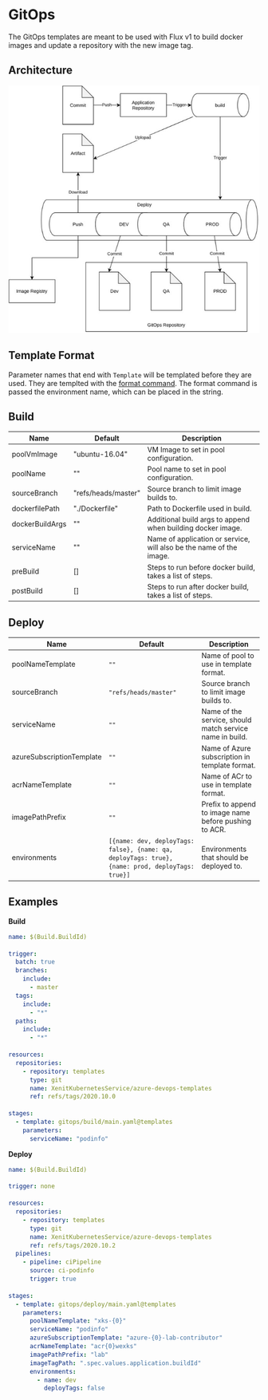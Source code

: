 # GitOps
The GitOps templates are meant to be used with Flux v1 to build docker images and update a repository with the new image tag.

## Architecture
![gitops-architecture](../assets/gitops-architecture.jpg)

## Template Format
Parameter names that end with  `Template` will be templated before they are used.  They are templted with the [format command](https://docs.microsoft.com/en-us/azure/devops/pipelines/process/templates?view=azure-devops#format).
The format command is passed the environment name, which can be placed in the string.

## Build
| Name | Default | Description |
| --- | --- | --- |
| poolVmImage | "ubuntu-16.04" | VM Image to set in pool configuration. |
| poolName | "" | Pool name to set in pool configuration. |
| sourceBranch | "refs/heads/master" | Source branch to limit image builds to. |
| dockerfilePath | "./Dockerfile" | Path to Dockerfile used in build. |
| dockerBuildArgs | "" | Additional build args to append when building docker image. |
| serviceName | "" | Name of application or service, will also be the name of the image. |
| preBuild | [] | Steps to run  before docker build, takes a list of steps. |
| postBuild | [] | Steps to run  after docker build, takes a list of steps. |

## Deploy
| Name | Default | Description |
| --- | --- | --- |
| poolNameTemplate | `""` | Name of pool to use in template format. |
| sourceBranch | `"refs/heads/master"` | Source branch to limit image builds to. |
| serviceName | `""` | Name of the service, should match service name in build. |
| azureSubscriptionTemplate | `""` | Name of Azure subscription in template format. |
| acrNameTemplate | `""` | Name of ACr to use in template format. |
| imagePathPrefix | `""` | Prefix to append to image name before pushing to ACR. |
| environments | `[{name: dev, deployTags: false}, {name: qa, deployTags: true}, {name: prod, deployTags: true}]` | Environments that should be deployed to. |

## Examples
**Build**
```yaml
name: $(Build.BuildId)

trigger:
  batch: true
  branches:
    include:
      - master
  tags:
    include:
      - "*"
  paths:
    include:
      - "*"

resources:
  repositories:
    - repository: templates
      type: git
      name: XenitKubernetesService/azure-devops-templates
      ref: refs/tags/2020.10.0

stages:
  - template: gitops/build/main.yaml@templates
    parameters:
      serviceName: "podinfo"
```

**Deploy**
```yaml
name: $(Build.BuildId)

trigger: none

resources:
  repositories:
    - repository: templates
      type: git
      name: XenitKubernetesService/azure-devops-templates
      ref: refs/tags/2020.10.2
  pipelines:
    - pipeline: ciPipeline
      source: ci-podinfo
      trigger: true

stages:
  - template: gitops/deploy/main.yaml@templates
    parameters:
      poolNameTemplate: "xks-{0}"
      serviceName: "podinfo"
      azureSubscriptionTemplate: "azure-{0}-lab-contributor"
      acrNameTemplate: "acr{0}wexks"
      imagePathPrefix: "lab"
      imageTagPath: ".spec.values.application.buildId"
      environments:
        - name: dev
          deployTags: false
```
